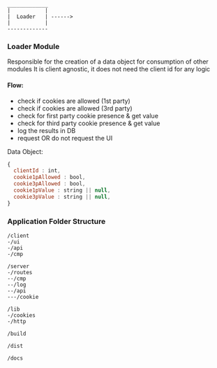 ```
_____________
|           |
|  Loader   | ------> 
|           |
-------------
```



### Loader Module
Responsible for the creation of a data object for consumption of other modules
It is client agnostic, it does not need the client id for any logic

#### Flow:
- check if cookies are allowed (1st party)
- check if cookies are allowed (3rd party)
- check for first party cookie presence & get value
- check for third party cookie presence & get value
- log the results in DB
- request OR do not request the UI

Data Object:
```javascript
{
  clientId : int,
  cookie1pAllowed : bool,
  cookie3pAllowed : bool,
  cookie1pValue : string || null,
  cookie3pValue : string || null,
}
```


### Application Folder Structure
```
/client
-/ui
-/api
-/cmp

/server
-/routes
--/cmp
--/log
--/api
---/cookie

/lib
-/cookies
-/http

/build

/dist

/docs
```

